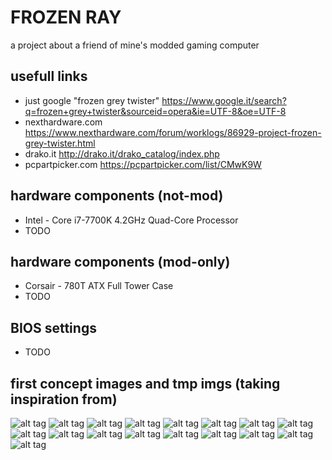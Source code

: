 # FROZEN RAY
a project about a friend of mine's modded gaming computer

## usefull links
+ just google "frozen grey twister" <https://www.google.it/search?q=frozen+grey+twister&sourceid=opera&ie=UTF-8&oe=UTF-8>
+ nexthardware.com <https://www.nexthardware.com/forum/worklogs/86929-project-frozen-grey-twister.html>
+ drako.it <http://drako.it/drako_catalog/index.php>
+ pcpartpicker.com <https://pcpartpicker.com/list/CMwK9W>

## hardware components (not-mod)
+ Intel - Core i7-7700K 4.2GHz Quad-Core Processor
+ TODO

## hardware components (mod-only)
+ Corsair - 780T ATX Full Tower Case
+ TODO

## BIOS settings
+ TODO

## first concept images and tmp imgs (taking inspiration from)
![alt tag](https://user-images.githubusercontent.com/18740246/28564312-e5b038f4-7128-11e7-8558-7748de2fbb75.jpg)
![alt tag](https://user-images.githubusercontent.com/18740246/28564785-69f55ef4-712a-11e7-8861-560459fda452.jpg)
![alt tag](https://user-images.githubusercontent.com/18740246/28564786-6a105d3a-712a-11e7-808e-da104b1e8271.jpg)
![alt tag](https://user-images.githubusercontent.com/18740246/28564787-6a1f2c5c-712a-11e7-99a3-6bf9f9a4e6f7.jpg)
![alt tag](https://user-images.githubusercontent.com/18740246/28564788-6a210bb2-712a-11e7-9644-c350ea96bc6f.jpg)
![alt tag](https://user-images.githubusercontent.com/18740246/28566952-123ee372-7131-11e7-9898-3da2ca0fcaae.jpg)
![alt tag](https://user-images.githubusercontent.com/18740246/28566953-1256cd3e-7131-11e7-8fff-a376fb528f9c.jpg)
![alt tag](https://user-images.githubusercontent.com/18740246/28567981-889287c4-7134-11e7-8ad3-a274af3680b3.jpg)
![alt tag](https://user-images.githubusercontent.com/18740246/28567983-88aae01c-7134-11e7-9649-4ab095b5cb08.jpg)
![alt tag](https://user-images.githubusercontent.com/18740246/28567984-88b12b52-7134-11e7-8e2a-90a7bdec15b2.jpg)
![alt tag](https://user-images.githubusercontent.com/18740246/28567987-88b567a8-7134-11e7-86ed-602f22a9f159.jpg)
![alt tag](https://user-images.githubusercontent.com/18740246/28567988-88b61860-7134-11e7-9419-ef7b557b98d5.jpg)
![alt tag](https://user-images.githubusercontent.com/18740246/28567985-88b504de-7134-11e7-87c1-50695506cb36.jpg)
![alt tag](https://user-images.githubusercontent.com/18740246/28567986-88b5452a-7134-11e7-9fc3-92532c9cfede.jpg)
![alt tag](https://user-images.githubusercontent.com/18740246/28567989-88bf6168-7134-11e7-8a1c-89d57265969e.jpg)
![alt tag](https://user-images.githubusercontent.com/18740246/28571110-9d457750-7141-11e7-8712-b95fcc593857.jpg)
![alt tag](https://user-images.githubusercontent.com/18740246/28571111-9d65ad18-7141-11e7-93b0-906d2fa37e79.jpg)
